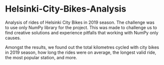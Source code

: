 # Helsinki-City-Bikes-Analysis
Analysis of rides of Helsinki City Bikes in 2019 season. The challenge was to use only NumPy library for the project. This was made to challenge us to find creative solutions and experience pitfalls that working with NumPy only causes.

Amongst the results, we found out the total kilometres cycled with city bikes in 2019 season, how long the rides were on average,  the longest valid ride, the most popular station, and more.
